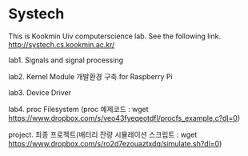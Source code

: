 # Systech
This is Kookmin Uiv computerscience lab. See the following link.
http://systech.cs.kookmin.ac.kr/

lab1. Signals and signal processing

lab2. Kernel Module 개발환경 구축.for Raspberry Pi

lab3. Device Driver

lab4. proc Filesystem (proc 예제코드 : wget https://www.dropbox.com/s/veo43fyeqeotdfl/procfs_example.c?dl=0)

project. 최종 프로젝트(배터리 잔량 시뮬레이션 스크립트 : wget https://www.dropbox.com/s/ro2d7ezouaztxdq/simulate.sh?dl=0)
